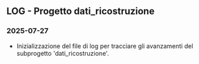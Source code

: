 ## LOG - Progetto dati_ricostruzione

### 2025-07-27
- Inizializzazione del file di log per tracciare gli avanzamenti del subprogetto 'dati_ricostruzione'.
